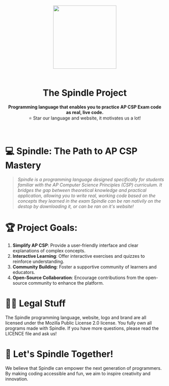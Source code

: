 <div align="center"> <img src="https://cdn.glitch.global/e1bb975a-9da8-4eb1-bcd1-68066f8e9cd4/thumbnails%2Flogo-no-background.png?1734132398879" style="height: 200px; padding: 20px" />
<h1><b>The Spindle Project</b></h1> <p style="font-size:14px">  <b> Programming language that enables you to practice AP CSP Exam code as real, live code.  </b> 
</b></b> <br> ⭐ Star our language and website, it motivates us a lot!</div> <br>

# 💻 Spindle: The Path to AP CSP Mastery
> *Spindle is a programming language designed specifically for students familiar with the AP Computer Science Principles (CSP) curriculum. It bridges the gap between theoretical knowledge and practical application, allowing you to write real, working code based on the concepts they learned in the exam*
>  *Spindle can be ran nativily on the destop by downloading it, or can be ran on it's website!*

# 🏆 Project Goals:
1. **Simplify AP CSP**: Provide a user-friendly interface and clear explanations of complex concepts.
2. **Interactive Learning**: Offer interactive exercises and quizzes to reinforce understanding.
3. **Community Building**: Foster a supportive community of learners and educators.
4. **Open-Source Collaboration**: Encourage contributions from the open-source community to enhance the platform.

# 🧑‍⚖️ Legal Stuff
The Spindle programming language, website, logo and brand are all licensed under the Mozilla Public License 2.0 license. You fully own all programs made with Spindle. If you have more questions, please read the LICENCE file and ask us!

# 🤲 Let's Spindle Together!

We believe that Spindle can empower the next generation of programmers. By making coding accessible and fun, we aim to inspire creativity and innovation.


